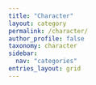 ```yaml
---
title: "Character"
layout: category
permalink: /character/
author_profile: false
taxonomy: character
sidebar:
  nav: "categories"
entries_layout: grid
---
```


